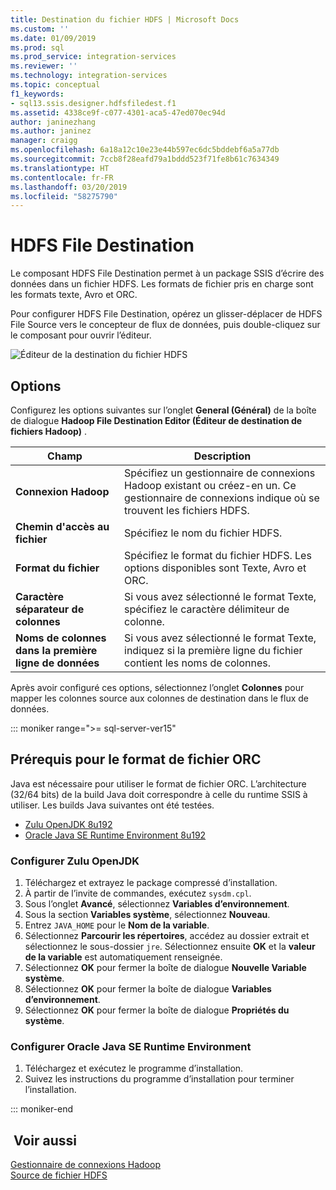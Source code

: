 ```yaml
---
title: Destination du fichier HDFS | Microsoft Docs
ms.custom: ''
ms.date: 01/09/2019
ms.prod: sql
ms.prod_service: integration-services
ms.reviewer: ''
ms.technology: integration-services
ms.topic: conceptual
f1_keywords:
- sql13.ssis.designer.hdfsfiledest.f1
ms.assetid: 4338ce9f-c077-4301-aca5-47ed070ec94d
author: janinezhang
ms.author: janinez
manager: craigg
ms.openlocfilehash: 6a18a12c10e23e44b597ec6dc5bddebf6a5a77db
ms.sourcegitcommit: 7ccb8f28eafd79a1bddd523f71fe8b61c7634349
ms.translationtype: HT
ms.contentlocale: fr-FR
ms.lasthandoff: 03/20/2019
ms.locfileid: "58275790"
---
```

# <a name="hdfs-file-destination"></a>HDFS File Destination
  Le composant HDFS File Destination permet à un package SSIS d’écrire des données dans un fichier HDFS. Les formats de fichier pris en charge sont les formats texte, Avro et ORC.

 Pour configurer HDFS File Destination, opérez un glisser-déplacer de HDFS File Source vers le concepteur de flux de données, puis double-cliquez sur le composant pour ouvrir l’éditeur.

 ![Éditeur de la destination du fichier HDFS](../../integration-services/data-flow/media/hdfs-file-dest.png "Éditeur de la destination du fichier HDFS")

## <a name="options"></a>Options
 Configurez les options suivantes sur l’onglet **General (Général)** de la boîte de dialogue **Hadoop File Destination Editor (Éditeur de destination de fichiers Hadoop)** .

|Champ|Description|
|-----------|-----------------|
|**Connexion Hadoop**|Spécifiez un gestionnaire de connexions Hadoop existant ou créez-en un. Ce gestionnaire de connexions indique où se trouvent les fichiers HDFS.|
|**Chemin d'accès au fichier**|Spécifiez le nom du fichier HDFS.|
|**Format du fichier**|Spécifiez le format du fichier HDFS. Les options disponibles sont Texte, Avro et ORC.|
|**Caractère séparateur de colonnes**|Si vous avez sélectionné le format Texte, spécifiez le caractère délimiteur de colonne.|
|**Noms de colonnes dans la première ligne de données**|Si vous avez sélectionné le format Texte, indiquez si la première ligne du fichier contient les noms de colonnes.|

 Après avoir configuré ces options, sélectionnez l’onglet **Colonnes** pour mapper les colonnes source aux colonnes de destination dans le flux de données.

::: moniker range=">= sql-server-ver15"

## <a name="prerequisite-for-orc-file-format"></a>Prérequis pour le format de fichier ORC
Java est nécessaire pour utiliser le format de fichier ORC.
L’architecture (32/64 bits) de la build Java doit correspondre à celle du runtime SSIS à utiliser.
Les builds Java suivantes ont été testées.

- [Zulu OpenJDK 8u192](https://www.azul.com/downloads/zulu/zulu-windows/)
- [Oracle Java SE Runtime Environment 8u192](https://www.oracle.com/technetwork/java/javase/downloads/java-archive-javase8-2177648.html)

### <a name="set-up-zulus-openjdk"></a>Configurer Zulu OpenJDK
1. Téléchargez et extrayez le package compressé d’installation.
2. À partir de l’invite de commandes, exécutez `sysdm.cpl`.
3. Sous l’onglet **Avancé**, sélectionnez **Variables d’environnement**.
4. Sous la section **Variables système**, sélectionnez **Nouveau**.
5. Entrez `JAVA_HOME` pour le **Nom de la variable**.
6. Sélectionnez **Parcourir les répertoires**, accédez au dossier extrait et sélectionnez le sous-dossier `jre`.
   Sélectionnez ensuite **OK** et la **valeur de la variable** est automatiquement renseignée.
7. Sélectionnez **OK** pour fermer la boîte de dialogue **Nouvelle Variable système**.
8. Sélectionnez **OK** pour fermer la boîte de dialogue **Variables d’environnement**.
9. Sélectionnez **OK** pour fermer la boîte de dialogue **Propriétés du système**.

### <a name="set-up-oracles-java-se-runtime-environment"></a>Configurer Oracle Java SE Runtime Environment
1. Téléchargez et exécutez le programme d’installation.
2. Suivez les instructions du programme d’installation pour terminer l’installation.

::: moniker-end

## <a name="see-also"></a> Voir aussi
[Gestionnaire de connexions Hadoop](../../integration-services/connection-manager/hadoop-connection-manager.md)  
[Source de fichier HDFS](../../integration-services/data-flow/hdfs-file-source.md)
